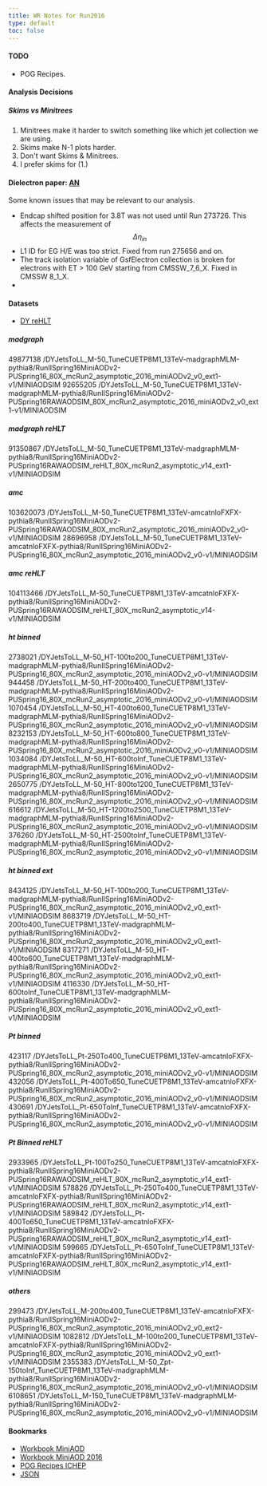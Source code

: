 ```yaml
---
title: WR Notes for Run2016 
type: default
toc: false
---
```


#### TODO
 * POG Recipes. 

#### Analysis Decisions

##### Skims vs Minitrees
 1. Minitrees make it harder to switch something like which jet collection we are using.
 2. Skims make N-1 plots harder.
 3. Don't want Skims & Minitrees.
 4. I prefer skims for (1.)
 
#### Dielectron paper: [AN](http://cms.cern.ch/iCMS/jsp/db_notes/noteInfo.jsp?cmsnoteid=CMS%20AN-2016/190)

Some known issues that may be relevant to our analysis. 

 * Endcap shifted position for 3.8T was not used until Run 273726. This affects the measurement of $$\Delta \eta_{in}$$
 * L1 ID for EG H/E was too strict. Fixed from run 275656 and on. 
 * The track isolation variable of GsfElectron collection is broken for electrons with ET > 100 GeV starting from CMSSW_7_6_X. Fixed in CMSSW 8_1_X.
 * 

#### Datasets

 * [DY reHLT](https://cmsweb.cern.ch/das/request?view=list&limit=50&instance=prod%2Fglobal&input=dataset%3D%2FDYJets*%2F*RunIISpring16MiniAODv2*reHLT*%2F*)

##### madgraph
49877138	/DYJetsToLL_M-50_TuneCUETP8M1_13TeV-madgraphMLM-pythia8/RunIISpring16MiniAODv2-PUSpring16_80X_mcRun2_asymptotic_2016_miniAODv2_v0_ext1-v1/MINIAODSIM
92655205	/DYJetsToLL_M-50_TuneCUETP8M1_13TeV-madgraphMLM-pythia8/RunIISpring16MiniAODv2-PUSpring16RAWAODSIM_80X_mcRun2_asymptotic_2016_miniAODv2_v0_ext1-v1/MINIAODSIM

##### madgraph reHLT
91350867	/DYJetsToLL_M-50_TuneCUETP8M1_13TeV-madgraphMLM-pythia8/RunIISpring16MiniAODv2-PUSpring16RAWAODSIM_reHLT_80X_mcRun2_asymptotic_v14_ext1-v1/MINIAODSIM

##### amc
103620073	/DYJetsToLL_M-50_TuneCUETP8M1_13TeV-amcatnloFXFX-pythia8/RunIISpring16MiniAODv2-PUSpring16RAWAODSIM_80X_mcRun2_asymptotic_2016_miniAODv2_v0-v1/MINIAODSIM
28696958	/DYJetsToLL_M-50_TuneCUETP8M1_13TeV-amcatnloFXFX-pythia8/RunIISpring16MiniAODv2-PUSpring16_80X_mcRun2_asymptotic_2016_miniAODv2_v0-v1/MINIAODSIM

##### amc reHLT
104113466	/DYJetsToLL_M-50_TuneCUETP8M1_13TeV-amcatnloFXFX-pythia8/RunIISpring16MiniAODv2-PUSpring16RAWAODSIM_reHLT_80X_mcRun2_asymptotic_v14-v1/MINIAODSIM

##### ht binned
2738021	/DYJetsToLL_M-50_HT-100to200_TuneCUETP8M1_13TeV-madgraphMLM-pythia8/RunIISpring16MiniAODv2-PUSpring16_80X_mcRun2_asymptotic_2016_miniAODv2_v0-v1/MINIAODSIM
944458	/DYJetsToLL_M-50_HT-200to400_TuneCUETP8M1_13TeV-madgraphMLM-pythia8/RunIISpring16MiniAODv2-PUSpring16_80X_mcRun2_asymptotic_2016_miniAODv2_v0-v1/MINIAODSIM
1070454	/DYJetsToLL_M-50_HT-400to600_TuneCUETP8M1_13TeV-madgraphMLM-pythia8/RunIISpring16MiniAODv2-PUSpring16_80X_mcRun2_asymptotic_2016_miniAODv2_v0-v1/MINIAODSIM
8232153	/DYJetsToLL_M-50_HT-600to800_TuneCUETP8M1_13TeV-madgraphMLM-pythia8/RunIISpring16MiniAODv2-PUSpring16_80X_mcRun2_asymptotic_2016_miniAODv2_v0-v1/MINIAODSIM
1034084	/DYJetsToLL_M-50_HT-600toInf_TuneCUETP8M1_13TeV-madgraphMLM-pythia8/RunIISpring16MiniAODv2-PUSpring16_80X_mcRun2_asymptotic_2016_miniAODv2_v0-v1/MINIAODSIM
2650775	/DYJetsToLL_M-50_HT-800to1200_TuneCUETP8M1_13TeV-madgraphMLM-pythia8/RunIISpring16MiniAODv2-PUSpring16_80X_mcRun2_asymptotic_2016_miniAODv2_v0-v1/MINIAODSIM
616612	/DYJetsToLL_M-50_HT-1200to2500_TuneCUETP8M1_13TeV-madgraphMLM-pythia8/RunIISpring16MiniAODv2-PUSpring16_80X_mcRun2_asymptotic_2016_miniAODv2_v0-v1/MINIAODSIM
376260	/DYJetsToLL_M-50_HT-2500toInf_TuneCUETP8M1_13TeV-madgraphMLM-pythia8/RunIISpring16MiniAODv2-PUSpring16_80X_mcRun2_asymptotic_2016_miniAODv2_v0-v1/MINIAODSIM

##### ht binned ext
8434125	/DYJetsToLL_M-50_HT-100to200_TuneCUETP8M1_13TeV-madgraphMLM-pythia8/RunIISpring16MiniAODv2-PUSpring16_80X_mcRun2_asymptotic_2016_miniAODv2_v0_ext1-v1/MINIAODSIM
8683719	/DYJetsToLL_M-50_HT-200to400_TuneCUETP8M1_13TeV-madgraphMLM-pythia8/RunIISpring16MiniAODv2-PUSpring16_80X_mcRun2_asymptotic_2016_miniAODv2_v0_ext1-v1/MINIAODSIM
8317271	/DYJetsToLL_M-50_HT-400to600_TuneCUETP8M1_13TeV-madgraphMLM-pythia8/RunIISpring16MiniAODv2-PUSpring16_80X_mcRun2_asymptotic_2016_miniAODv2_v0_ext1-v1/MINIAODSIM
4116330	/DYJetsToLL_M-50_HT-600toInf_TuneCUETP8M1_13TeV-madgraphMLM-pythia8/RunIISpring16MiniAODv2-PUSpring16_80X_mcRun2_asymptotic_2016_miniAODv2_v0_ext1-v1/MINIAODSIM

##### Pt binned
423117	/DYJetsToLL_Pt-250To400_TuneCUETP8M1_13TeV-amcatnloFXFX-pythia8/RunIISpring16MiniAODv2-PUSpring16_80X_mcRun2_asymptotic_2016_miniAODv2_v0-v1/MINIAODSIM
432056	/DYJetsToLL_Pt-400To650_TuneCUETP8M1_13TeV-amcatnloFXFX-pythia8/RunIISpring16MiniAODv2-PUSpring16_80X_mcRun2_asymptotic_2016_miniAODv2_v0-v1/MINIAODSIM
430691	/DYJetsToLL_Pt-650ToInf_TuneCUETP8M1_13TeV-amcatnloFXFX-pythia8/RunIISpring16MiniAODv2-PUSpring16_80X_mcRun2_asymptotic_2016_miniAODv2_v0-v1/MINIAODSIM

##### Pt Binned reHLT
2933965	/DYJetsToLL_Pt-100To250_TuneCUETP8M1_13TeV-amcatnloFXFX-pythia8/RunIISpring16MiniAODv2-PUSpring16RAWAODSIM_reHLT_80X_mcRun2_asymptotic_v14_ext1-v1/MINIAODSIM
578826	/DYJetsToLL_Pt-250To400_TuneCUETP8M1_13TeV-amcatnloFXFX-pythia8/RunIISpring16MiniAODv2-PUSpring16RAWAODSIM_reHLT_80X_mcRun2_asymptotic_v14_ext1-v1/MINIAODSIM
589842	/DYJetsToLL_Pt-400To650_TuneCUETP8M1_13TeV-amcatnloFXFX-pythia8/RunIISpring16MiniAODv2-PUSpring16RAWAODSIM_reHLT_80X_mcRun2_asymptotic_v14_ext1-v1/MINIAODSIM
599665	/DYJetsToLL_Pt-650ToInf_TuneCUETP8M1_13TeV-amcatnloFXFX-pythia8/RunIISpring16MiniAODv2-PUSpring16RAWAODSIM_reHLT_80X_mcRun2_asymptotic_v14_ext1-v1/MINIAODSIM

##### others
299473	/DYJetsToLL_M-200to400_TuneCUETP8M1_13TeV-amcatnloFXFX-pythia8/RunIISpring16MiniAODv2-PUSpring16_80X_mcRun2_asymptotic_2016_miniAODv2_v0_ext2-v1/MINIAODSIM
1082812	/DYJetsToLL_M-100to200_TuneCUETP8M1_13TeV-amcatnloFXFX-pythia8/RunIISpring16MiniAODv2-PUSpring16_80X_mcRun2_asymptotic_2016_miniAODv2_v0_ext1-v1/MINIAODSIM
2355383	/DYJetsToLL_M-50_Zpt-150toInf_TuneCUETP8M1_13TeV-madgraphMLM-pythia8/RunIISpring16MiniAODv2-PUSpring16_80X_mcRun2_asymptotic_2016_miniAODv2_v0-v1/MINIAODSIM
6108651	/DYJetsToLL_M-150_TuneCUETP8M1_13TeV-madgraphMLM-pythia8/RunIISpring16MiniAODv2-PUSpring16_80X_mcRun2_asymptotic_2016_miniAODv2_v0-v1/MINIAODSIM

#### Bookmarks
 * [Workbook MiniAOD](https://twiki.cern.ch/twiki/bin/view/CMSPublic/WorkBookMiniAOD)
 * [Workbook MiniAOD 2016](https://twiki.cern.ch/twiki/bin/view/CMSPublic/WorkBookMiniAOD2016)
 * [POG Recipes ICHEP](https://twiki.cern.ch/twiki/bin/viewauth/CMS/POGRecipesICHEP2016)
 * [JSON](https://twiki.cern.ch/twiki/bin/viewauth/CMS/PdmV2016Analysis)

